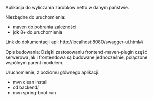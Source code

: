 Aplikacja do wyliczania zarobków netto w danym państwie.

Niezbędne do uruchomienia:
- maven do pobrania zależności
- jdk 8+ do uruchomienia

Link do dokumentacji api:
http://localhost:8080/swagger-ui.html#/

Opis budowania:
Dzięki zastosowaniu frontend-maven-plugin
część serwerowa jak i frontendowa są budowane jednocześnie,
połączone wspólnym parent modułem.

Uruchomienie,
z poziomu głównego aplikacji:
- mvn clean install
- cd backend/
- mvn spring-boot:run




